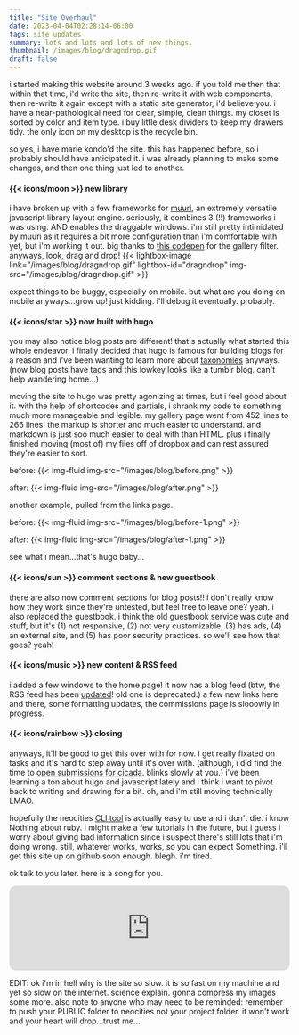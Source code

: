 ```yaml
---
title: "Site Overhaul"
date: 2023-04-04T02:28:14-06:00
tags: site updates
summary: lots and lots and lots of new things.
thumbnail: /images/blog/dragndrop.gif
draft: false
---
```


i started making this website around 3 weeks ago. if you told me then that within that time, i'd write the site, then re-write it with web components, then re-write it again except with a static site generator, i'd believe you. i have a near-pathological need for clear, simple, clean things. my closet is sorted by color and item type. i buy little desk dividers to keep my drawers tidy. the only icon on my desktop is the recycle bin.

so yes, i have marie kondo'd the site. this has happened before, so i probably should have anticipated it. i was already planning to make some changes, and then one thing just led to another.

#### {{< icons/moon >}} new library 

i have broken up with a few frameworks for [muuri](https://github.com/haltu/muuri), an extremely versatile javascript library layout engine. seriously, it combines 3 (!!) frameworks i was using. AND enables the draggable windows. i'm still pretty intimidated by muuri as it requires a bit more configuration than i'm comfortable with yet, but i'm working it out. big thanks to [this codepen](https://codepen.io/ugokuweb/pen/yLaxBNE) for the gallery filter. anyways, look, drag and drop!
{{< lightbox-image link="/images/blog/dragndrop.gif" lightbox-id="dragndrop" img-src="/images/blog/dragndrop.gif" >}}  

expect things to be buggy, especially on mobile. but what are you doing on mobile anyways...grow up! just kidding. i'll debug it eventually. probably.

#### {{< icons/star >}} now built with hugo 

you may also notice blog posts are different! that's actually what started this whole endeavor. i finally decided that hugo is famous for building blogs for a reason and i've been wanting to learn more about [taxonomies](https://gohugo.io/content-management/taxonomies/) anyways. (now blog posts have tags and this lowkey looks like a tumblr blog. can't help wandering home...) 

moving the site to hugo was pretty agonizing at times, but i feel good about it. with the help of shortcodes and partials, i shrank my code to something much more manageable and legible. my gallery page went from 452 lines to 266 lines! the markup is shorter and much easier to understand. and markdown is just soo much easier to deal with than HTML. plus i finally finished moving (most of) my files off of dropbox and can rest assured they're easier to sort.

before:
{{< img-fluid img-src="/images/blog/before.png" >}}

after:
{{< img-fluid img-src="/images/blog/after.png" >}}

another example, pulled from the links page.

before:
{{< img-fluid img-src="/images/blog/before-1.png" >}}

after:
{{< img-fluid img-src="/images/blog/after-1.png" >}}

see what i mean...that's hugo baby...

#### {{< icons/sun >}} comment sections & new guestbook 

there are also now comment sections for blog posts!! i don't really know how they work since they're untested, but feel free to leave one? yeah. i also replaced the guestbook. i think the old guestbook service was cute and stuff, but it's (1) not responsive, (2) not very customizable, (3) has ads, (4) an external site, and (5) has poor security practices. so we'll see how that goes? yeah! 

#### {{< icons/music >}} new content & RSS feed  

i added a few windows to the home page! it now has a blog feed (btw, the RSS feed has been [updated](/index.xml)! old one is deprecated.) a few new links here and there, some formatting updates, the commissions page is slooowly in progress. 

#### {{< icons/rainbow >}} closing  

anyways, it'll be good to get this over with for now. i get really fixated on tasks and it's hard to step away until it's over with. (although, i did find the time to [open submissions for cicada](https://www.cicadacreativemag.com/submit/). blinks slowly at you.) i've been learning a ton about hugo and javascript lately and i think i want to pivot back to writing and drawing for a bit. oh, and i'm still moving technically LMAO. 

hopefully the neocities [CLI tool](https://neocities.org/cli) is actually easy to use and i don't die. i know Nothing about ruby. i might make a few tutorials in the future, but i guess i worry about giving bad information since i suspect there's still lots that i'm doing wrong. still, whatever works, works, so you can expect Something. i'll get this site up on github soon enough. blegh. i'm tired. 

ok talk to you later. here is a song for you. 

<iframe style="border-radius:12px" src="https://open.spotify.com/embed/track/38OvTFIg5ZYRow2sA1jgKo?utm_source=generator" width="100%" height="152" frameBorder="0" allowfullscreen="" allow="autoplay; clipboard-write; encrypted-media; fullscreen; picture-in-picture" loading="lazy"></iframe>

EDIT: ok i'm in hell why is the site so slow. it is so fast on my machine and yet so slow on the internet. science explain. gonna compress my images some more. also note to anyone who may need to be reminded: remember to push your PUBLIC folder to neocities not your project folder. it won't work and your heart will drop...trust me...